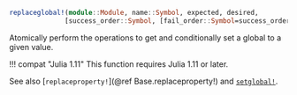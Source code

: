 ```julia
replaceglobal!(module::Module, name::Symbol, expected, desired,
              [success_order::Symbol, [fail_order::Symbol=success_order]) -> (; old, success::Bool)
```

Atomically perform the operations to get and conditionally set a global to a given value.

!!! compat "Julia 1.11"
    This function requires Julia 1.11 or later.


See also [`replaceproperty!`](@ref Base.replaceproperty!) and [`setglobal!`](@ref).
